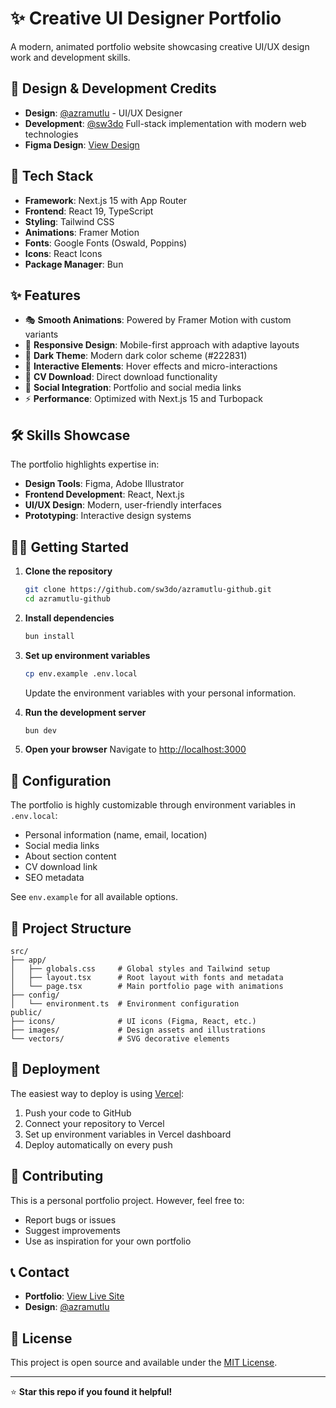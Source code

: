 # ✨ Creative UI Designer Portfolio

A modern, animated portfolio website showcasing creative UI/UX design work and development skills.

## 🎨 Design & Development Credits

- **Design**: [@azramutlu](https://github.com/azramutlu) - UI/UX Designer
- **Development**: [@sw3do](https://github.com/sw3do) Full-stack implementation with modern web technologies
- **Figma Design**: [View Design](https://www.figma.com/design/pNI5BSMKiwPatgLLAykcql/my-portfolio?node-id=0-1&t=IWdnI0ukRjAZVClo-1)

## 🚀 Tech Stack

- **Framework**: Next.js 15 with App Router
- **Frontend**: React 19, TypeScript
- **Styling**: Tailwind CSS
- **Animations**: Framer Motion
- **Fonts**: Google Fonts (Oswald, Poppins)
- **Icons**: React Icons
- **Package Manager**: Bun

## ✨ Features

- 🎭 **Smooth Animations**: Powered by Framer Motion with custom variants
- 📱 **Responsive Design**: Mobile-first approach with adaptive layouts
- 🌙 **Dark Theme**: Modern dark color scheme (#222831)
- 🎨 **Interactive Elements**: Hover effects and micro-interactions
- 📄 **CV Download**: Direct download functionality
- 🔗 **Social Integration**: Portfolio and social media links
- ⚡ **Performance**: Optimized with Next.js 15 and Turbopack

## 🛠️ Skills Showcase

The portfolio highlights expertise in:

- **Design Tools**: Figma, Adobe Illustrator
- **Frontend Development**: React, Next.js
- **UI/UX Design**: Modern, user-friendly interfaces
- **Prototyping**: Interactive design systems

## 🏃‍♂️ Getting Started

1. **Clone the repository**
   ```bash
   git clone https://github.com/sw3do/azramutlu-github.git
   cd azramutlu-github
   ```

2. **Install dependencies**
   ```bash
   bun install
   ```

3. **Set up environment variables**
   ```bash
   cp env.example .env.local
   ```
   Update the environment variables with your personal information.

4. **Run the development server**
   ```bash
   bun dev
   ```

5. **Open your browser**
   Navigate to [http://localhost:3000](http://localhost:3000)

## 🔧 Configuration

The portfolio is highly customizable through environment variables in `.env.local`:

- Personal information (name, email, location)
- Social media links
- About section content
- CV download link
- SEO metadata

See `env.example` for all available options.

## 📁 Project Structure

```
src/
├── app/
│   ├── globals.css     # Global styles and Tailwind setup
│   ├── layout.tsx      # Root layout with fonts and metadata
│   └── page.tsx        # Main portfolio page with animations
├── config/
│   └── environment.ts  # Environment configuration
public/
├── icons/              # UI icons (Figma, React, etc.)
├── images/             # Design assets and illustrations
└── vectors/            # SVG decorative elements
```

## 🎯 Deployment

The easiest way to deploy is using [Vercel](https://vercel.com):

1. Push your code to GitHub
2. Connect your repository to Vercel
3. Set up environment variables in Vercel dashboard
4. Deploy automatically on every push

## 🤝 Contributing

This is a personal portfolio project. However, feel free to:

- Report bugs or issues
- Suggest improvements
- Use as inspiration for your own portfolio

## 📞 Contact

- **Portfolio**: [View Live Site](https://azramutlu.com)
- **Design**: [@azramutlu](https://github.com/azramutlu)

## 📄 License

This project is open source and available under the [MIT License](LICENSE).

---

⭐ **Star this repo if you found it helpful!**
